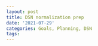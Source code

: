 ```yaml
---
layout: post
title: DSN normalization prep
date: '2021-07-29'
categories: Goals, Planning, DSN
tags: 
---
```


